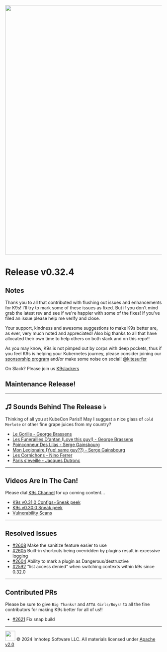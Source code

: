 <img src="https://raw.githubusercontent.com/Ya-hwon/k9s/master/assets/k9s.png" align="center" width="800" height="auto"/>

# Release v0.32.4

## Notes

Thank you to all that contributed with flushing out issues and enhancements for K9s!
I'll try to mark some of these issues as fixed. But if you don't mind grab the latest rev
and see if we're happier with some of the fixes!
If you've filed an issue please help me verify and close.

Your support, kindness and awesome suggestions to make K9s better are, as ever, very much noted and appreciated!
Also big thanks to all that have allocated their own time to help others on both slack and on this repo!!

As you may know, K9s is not pimped out by corps with deep pockets, thus if you feel K9s is helping your Kubernetes journey,
please consider joining our [sponsorship program](https://github.com/sponsors/derailed) and/or make some noise on social! [@kitesurfer](https://twitter.com/kitesurfer)

On Slack? Please join us [K9slackers](https://join.slack.com/t/k9sers/shared_invite/enQtOTA5MDEyNzI5MTU0LWQ1ZGI3MzliYzZhZWEyNzYxYzA3NjE0YTk1YmFmNzViZjIyNzhkZGI0MmJjYzhlNjdlMGJhYzE2ZGU1NjkyNTM)

## Maintenance Release!

---

## ♫ Sounds Behind The Release ♭

Thinking of all you at KubeCon Paris!!
May I suggest a nice glass of `cold Merlote` or other fine grape juices from my country?

* [Le Gorille - George Brassens](https://www.youtube.com/watch?v=KVfwvk_yVyA)
* [Les Funerailles D'antan (Love this guy!) - George Brassens](https://www.youtube.com/watch?v=bwb5k4k2EMc)
* [Poinconneur Des Lilas - Serge Gainsbourg](https://www.youtube.com/watch?v=eWkWCFzkOvU)
* [Mon Legionaire (Yup! same guy??) - Serge Gainsbourg](https://www.youtube.com/watch?v=gl8gopryqWI)
* [Les Cornichons - Nino Ferrer](https://www.youtube.com/watch?v=N7JSW4NhM8I)
* [Paris s'eveille - Jacques Dutronc](https://www.youtube.com/watch?v=3WcCg6rm3uM)

---

## Videos Are In The Can!

Please dial [K9s Channel](https://www.youtube.com/channel/UC897uwPygni4QIjkPCpgjmw) for up coming content...

* [K9s v0.31.0 Configs+Sneak peek](https://youtu.be/X3444KfjguE)
* [K9s v0.30.0 Sneak peek](https://youtu.be/mVBc1XneRJ4)
* [Vulnerability Scans](https://youtu.be/ULkl0MsaidU)

---

## Resolved Issues

* [#2608](https://github.com/Ya-hwon/k9s/issues/2608) Make the sanitize feature easier to use
* [#2605](https://github.com/Ya-hwon/k9s/issues/2605) Built-in shortcuts being overridden by plugins result in excessive logging
* [#2604](https://github.com/Ya-hwon/k9s/issues/2604) Ability to mark a plugin as Dangerous/destructive
* [#2592](https://github.com/Ya-hwon/k9s/issues/2592) "list access denied" when switching contexts within k9s since 0.32.0

---

## Contributed PRs

Please be sure to give `Big Thanks!` and `ATTA Girls/Boys!` to all the fine contributors for making K9s better for all of us!!

* [#2621](https://github.com/Ya-hwon/k9s/pull/2621) Fix snap build

---

<img src="https://raw.githubusercontent.com/Ya-hwon/k9s/master/assets/imhotep_logo.png" width="32" height="auto"/> © 2024 Imhotep Software LLC. All materials licensed under [Apache v2.0](http://www.apache.org/licenses/LICENSE-2.0)